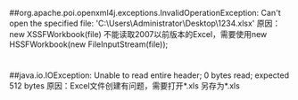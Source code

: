 ##org.apache.poi.openxml4j.exceptions.InvalidOperationException: Can't open the specified file: 'C:\Users\Administrator\Desktop\1234.xlsx'
原因：new XSSFWorkbook(file) 不能读取2007以前版本的Excel，需要使用new HSSFWorkbook(new FileInputStream(file));

#

##java.io.IOException: Unable to read entire header; 0 bytes read; expected 512 bytes
原因：Excel文件创建有问题，需要打开*.xls 另存为*.xls 
